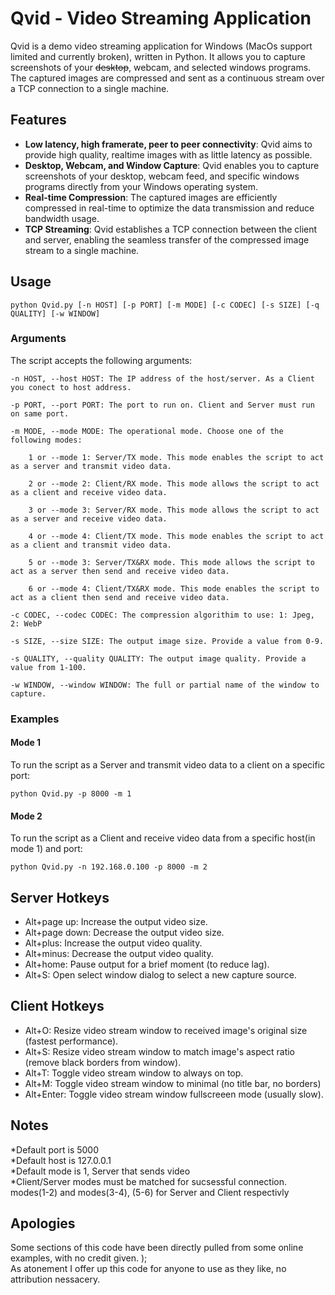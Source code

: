 # Qvid - Video Streaming Application
Qvid is a demo video streaming application for Windows (MacOs support limited and currently broken), written in Python. It allows you to capture screenshots of your ~~desktop~~, webcam, and selected windows programs. The captured images are compressed and sent as a continuous stream over a TCP connection to a single machine.

## Features
- **Low latency, high framerate, peer to peer connectivity**: Qvid aims to provide high quality, realtime images with as little latency as possible.
- **Desktop, Webcam, and Window Capture**: Qvid enables you to capture screenshots of your desktop, webcam feed, and specific windows programs directly from your Windows operating system.
- **Real-time Compression**: The captured images are efficiently compressed in real-time to optimize the data transmission and reduce bandwidth usage.
- **TCP Streaming**: Qvid establishes a TCP connection between the client and server, enabling the seamless transfer of the compressed image stream to a single machine.

## Usage
`python Qvid.py [-n HOST] [-p PORT] [-m MODE] [-c CODEC] [-s SIZE] [-q QUALITY] [-w WINDOW]`

### Arguments
The script accepts the following arguments:

    -n HOST, --host HOST: The IP address of the host/server. As a Client you conect to host address.

    -p PORT, --port PORT: The port to run on. Client and Server must run on same port.

    -m MODE, --mode MODE: The operational mode. Choose one of the following modes:

        1 or --mode 1: Server/TX mode. This mode enables the script to act as a server and transmit video data.

        2 or --mode 2: Client/RX mode. This mode allows the script to act as a client and receive video data.

        3 or --mode 3: Server/RX mode. This mode allows the script to act as a server and receive video data.

        4 or --mode 4: Client/TX mode. This mode enables the script to act as a client and transmit video data.

        5 or --mode 3: Server/TX&RX mode. This mode allows the script to act as a server then send and receive video data.

        6 or --mode 4: Client/TX&RX mode. This mode enables the script to act as a client then send and receive video data.

    -c CODEC, --codec CODEC: The compression algorithim to use: 1: Jpeg, 2: WebP

    -s SIZE, --size SIZE: The output image size. Provide a value from 0-9.

    -s QUALITY, --quality QUALITY: The output image quality. Provide a value from 1-100.

    -w WINDOW, --window WINDOW: The full or partial name of the window to capture.


###  Examples
#### Mode 1
To run the script as a Server and transmit video data to a client on a specific port:

    python Qvid.py -p 8000 -m 1
#### Mode 2
To run the script as a Client and receive video data from a specific host(in mode 1) and port:

    python Qvid.py -n 192.168.0.100 -p 8000 -m 2 

## Server Hotkeys
  - Alt+page up: Increase the output video size.
  - Alt+page down: Decrease the output video size.
  - Alt+plus: Increase the output video quality.
  - Alt+minus: Decrease the output video quality.
  - Alt+home: Pause output for a brief moment (to reduce lag).
  - Alt+S: Open select window dialog to select a new capture source.

## Client Hotkeys
  - Alt+O: Resize video stream window to received image's original size (fastest performance).
  - Alt+S: Resize video stream window to match image's aspect ratio (remove black borders from window).
  - Alt+T: Toggle video stream window to always on top. 
  - Alt+M: Toggle video stream window to minimal (no title bar, no borders)
  - Alt+Enter: Toggle video stream window fullscreeen mode (usually slow).


## Notes
 *Default port is 5000 \
 *Default host is 127.0.0.1 \
 *Default mode is 1, Server that sends video \
 *Client/Server modes must be matched for sucsessful connection. modes(1-2) and modes(3-4), (5-6) for Server and Client respectivly
 
 ## Apologies
 Some sections of this code have been directly pulled from some online examples, with no credit given.  ); \
 As atonement I offer up this code for anyone to use as they like, no attribution nessacery.
